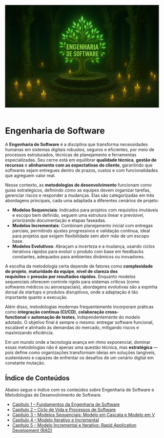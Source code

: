 <div align="center">
  <a href="https://github.com/joseferreira-dev/my-study-notes/tree/main/logica-de-programacao"><img src="./contents/banner-engenharia-de-software.png"></a>
</div>
<br>

# Engenharia de Software

A **Engenharia de Software** é a disciplina que transforma necessidades humanas em sistemas digitais robustos, seguros e eficientes, por meio de processos estruturados, técnicas de planejamento e ferramentas especializadas. Seu cerne está em equilibrar **qualidade técnica**, **gestão de recursos** e **alinhamento com as expectativas do cliente**, garantindo que softwares sejam entregues dentro de prazos, custos e com funcionalidades que agreguem valor real.

Nesse contexto, as **metodologias de desenvolvimento** funcionam como guias estratégicos, definindo _como_ as equipes devem organizar tarefas, gerenciar riscos e responder a mudanças. Elas são categorizadas em três abordagens principais, cada uma adaptada a diferentes cenários de projeto:

- **Modelos Sequenciais**: Indicados para projetos com requisitos imutáveis e escopo bem definido, seguem uma estrutura linear e previsível, priorizando documentação e etapas faseadas.
- **Modelos Incrementais**: Combinam planejamento inicial com entregas parciais, permitindo ajustes progressivos e validação contínua, ideal para projetos que exigem flexibilidade sem abrir mão de um escopo base.
- **Modelos Evolutivos**: Abraçam a incerteza e a mudança, usando ciclos iterativos rápidos para evoluir o produto com base em feedbacks constantes, adequados para ambientes dinâmicos ou inovadores.

A escolha da metodologia certa depende de fatores como **complexidade do projeto**, **maturidade da equipe**, **nível de clareza dos requisitos** e **pressão por resultados rápidos**. Enquanto modelos sequenciais oferecem controle rígido para sistemas críticos (como softwares médicos ou aeroespaciais), abordagens evolutivas são a espinha dorsal de startups e produtos disruptivos, onde a adaptação é tão importante quanto a execução.

Além disso, metodologias modernas frequentemente incorporam práticas como **integração contínua (CI/CD)**, **colaboração cross-functional** e **automação de testes**, independentemente do modelo adotado. O objetivo final é sempre o mesmo: entregar software funcional, escalável e alinhado às demandas do mercado, mitigando riscos e maximizando eficiência.

Em um mundo onde a tecnologia avança em ritmo exponencial, dominar essas metodologias não é apenas uma questão técnica, mas **estratégica** — pois define como organizações transformam ideias em soluções tangíveis, sustentáveis e capazes de enfrentar os desafios de um cenário digital em constante mutação.

## Índice de Conteúdos

Abaixo segue o índice com os conteúdos sobre Engenharia de Software e Metodologias de Desenvolvimento de Software.

- [Capítulo 1 – Fundamentos da Engenharia de Software](contents/01-fundamentos.md)
- [Capítulo 2 – Ciclo de Vida e Processos de Software](contents/02-ciclo-de-vida.md)
- [Capítulo 3 – Modelos Sequenciais: Modelo em Cascata e Modelo em V](contents/03-modelos-cascata-e-v.md)
- [Capítulo 4 – Modelo Iterativo e Incremental](contents/04-modelo-iterativo-e-incremental.md)
- [Capítulo 5 – Modelo Incremental e Iterativo: Rapid Application Development (RAD)](contents/05-modelo-rad.md)

